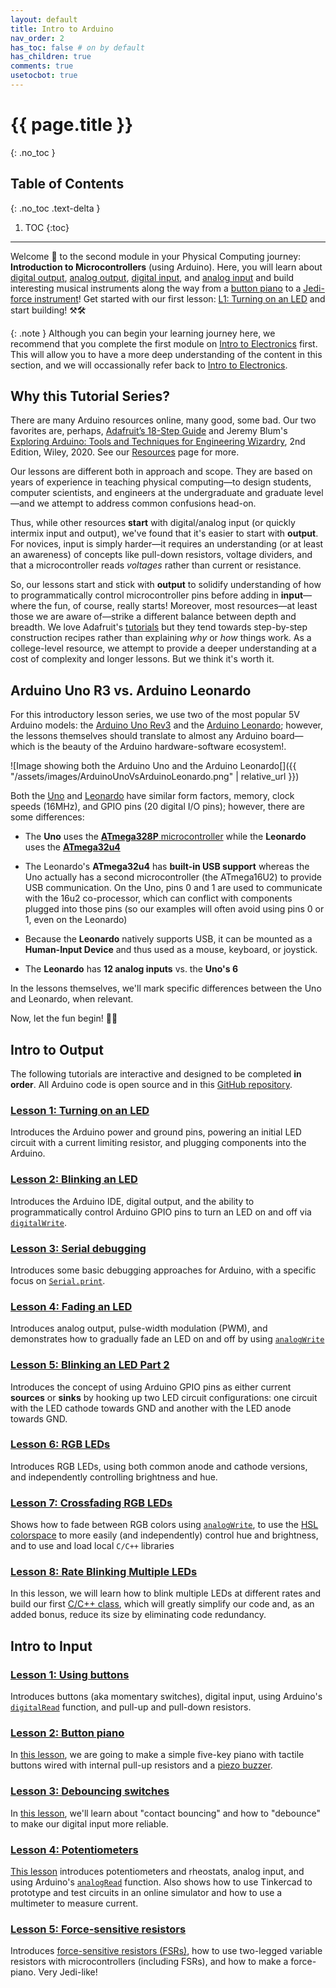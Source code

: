 ```yaml
---
layout: default
title: Intro to Arduino
nav_order: 2
has_toc: false # on by default
has_children: true
comments: true
usetocbot: true
---
```

# {{ page.title }}
{: .no_toc }

## Table of Contents
{: .no_toc .text-delta }

1. TOC
{:toc}
---

Welcome 👋 to the second module in your Physical Computing journey: **Introduction to Microcontrollers** (using Arduino). Here, you will learn about [digital output](./led-blink.md), [analog output](./led-fade.md), [digital input](./buttons.md), and [analog input](./potentiometers.md) and build interesting musical instruments along the way from a [button piano](./piano.md) to a [Jedi-force instrument](./force-sensitive-resistors.md#jedi-force-instrument)! Get started with our first lesson: [L1: Turning on an LED](./led-on.md) and start building! ⚒🛠

{: .note }
Although you can begin your learning journey here, we  recommend that you complete the first module on [Intro to Electronics](../electronics/index.md) first. This will allow you to have a more deep understanding of the content in this section, and we will occassionally refer back to [Intro to Electronics](../electronics/index.md).

<!-- Call this intro to Microcontrollers and then cast Arduino as an example? -->

<!-- Add an Intro to Microcontrollers, talk about Arduino vs. RaspPi -->

## Why this Tutorial Series?

There are many Arduino resources online, many good, some bad. Our two favorites are, perhaps, [Adafruit’s 18-Step Guide](https://learn.adafruit.com/series/learn-arduino) and Jeremy Blum's [Exploring Arduino: Tools and Techniques for Engineering Wizardry](https://alliance-primo.hosted.exlibrisgroup.com/permalink/f/kjtuig/CP51311244450001451), 2nd Edition, Wiley, 2020. See our [Resources](../resources/index.md) page for more.

Our lessons are different both in approach and scope. They are based on years of experience in teaching physical computing—to design students, computer scientists, and engineers at the undergraduate and graduate level—and we attempt to address common confusions head-on.

Thus, while other resources **start** with digital/analog input (or quickly intermix input and output), we've found that it's easier to start with **output**. For novices, input is simply harder—it requires an understanding (or at least an awareness) of concepts like pull-down resistors, voltage dividers, and that a microcontroller reads *voltages* rather than current or resistance.

So, our lessons start and stick with **output** to solidify understanding of how to programmatically control microcontroller pins before adding in **input**—where the fun, of course, really starts! Moreover, most resources—at least those we are aware of—strike a different balance between depth and breadth. We love Adafruit's [tutorials](http://learn.adafruit.com/) but they tend towards step-by-step construction recipes rather than explaining *why* or *how* things work. As a college-level resource, we attempt to provide a deeper understanding at a cost of complexity and longer lessons. But we think it's worth it.

<!-- The [Adafruit lessons](https://learn.adafruit.com/series/learn-arduino) provide a rapid, broad taste of using microcontrollers for digital and analog I/O. As a book, Blum's [Exploring Arduino](https://alliance-primo.hosted.exlibrisgroup.com/permalink/f/kjtuig/CP51311244450001451) goes deeper; however, ne -->

## Arduino Uno R3 vs. Arduino Leonardo

For this introductory lesson series, we use two of the most popular 5V Arduino models: the [Arduino Uno Rev3](https://store.arduino.cc/products/arduino-uno-rev3) and the [Arduino Leonardo](https://store-usa.arduino.cc/products/arduino-leonardo-with-headers); however, the lessons themselves should translate to almost any Arduino board—which is the beauty of the Arduino hardware-software ecosystem!.

![Image showing both the Arduino Uno and the Arduino Leonardo[]({{ "/assets/images/ArduinoUnoVsArduinoLeonardo.png" | relative_url }})

Both the [Uno](https://store.arduino.cc/products/arduino-uno-rev3) and [Leonardo](https://store-usa.arduino.cc/products/arduino-leonardo-with-headers) have similar form factors, memory, clock speeds (16MHz), and GPIO pins (20 digital I/O pins); however, there are some differences:

* The **Uno** uses the [**ATmega328P** microcontroller](http://ww1.microchip.com/downloads/en/DeviceDoc/Atmel-7810-Automotive-Microcontrollers-ATmega328P_Datasheet.pdf) while the **Leonardo** uses the [**ATmega32u4**](http://www.atmel.com/devices/atmega32u4.aspx)

* The Leonardo's **ATmega32u4** has **built-in USB support** whereas the Uno actually has a second microcontroller (the ATmega16U2) to provide USB communication. On the Uno, pins 0 and 1 are used to communicate with the 16u2 co-processor, which can conflict with components plugged into those pins (so our examples will often avoid using pins 0 or 1, even on the Leonardo)

* Because the **Leonardo** natively supports USB, it can be mounted as a **Human-Input Device** and thus used as a mouse, keyboard, or joystick.

* The **Leonardo** has **12 analog inputs** vs. the **Uno's 6**

In the lessons themselves, we'll mark specific differences between the Uno and Leonardo, when relevant.

Now, let the fun begin! 🚀🥳

## Intro to Output
The following tutorials are interactive and designed to be completed **in order**. All Arduino code is open source and in this [GitHub repository](https://github.com/makeabilitylab/arduino).

<!-- TODO:

    * [Done] Consider adding a debugging with Serial Monitor lesson -- maybe after Lesson 3? Update: I put it after Lesson 2
    * I'm tempted to put in a tone lesson after LED fading because we are just too LED heavy here imo.
        - Putting it after LED fading (analogWrite) let's us bring up difference between changing PWM duty cycle (with analogWrite) and changing square wave freq (with tone)
        - Could demonstrate the above by hooking up a potentiometer that changes the PWM wave using a pot; then switch to changing freq with pot
        - Could also demonstrate by hooking up piezo two one pin that is 490 for PWM and another that is 980Hz
        - Some great ideas in our https://makeabilitylab.github.io/physcomp/esp32/tone.html lesson too
    
    -->

### [Lesson 1: Turning on an LED](led-on.md)

Introduces the Arduino power and ground pins, powering an initial LED circuit with a current limiting resistor, and plugging components into the Arduino.

### [Lesson 2: Blinking an LED](led-blink.md)

Introduces the Arduino IDE, digital output, and the ability to programmatically control Arduino GPIO pins to turn an LED on and off via [`digitalWrite`](https://www.arduino.cc/reference/en/language/functions/digital-io/digitalwrite/).

### [Lesson 3: Serial debugging](serial-print.md)

Introduces some basic debugging approaches for Arduino, with a specific focus on [`Serial.print`](https://www.arduino.cc/reference/en/language/functions/communication/serial/print/).

### [Lesson 4: Fading an LED](led-fade.md)

Introduces analog output, pulse-width modulation (PWM), and demonstrates how to gradually fade an LED on and off by using [`analogWrite`](https://www.arduino.cc/reference/en/language/functions/analog-io/analogwrite/)

### [Lesson 5: Blinking an LED Part 2](led-blink2.md)

Introduces the concept of using Arduino GPIO pins as either current **sources** or **sinks** by hooking up two LED circuit configurations: one circuit with the LED cathode towards GND and another with the LED anode towards GND.

### [Lesson 6: RGB LEDs](rgb-led.md)

Introduces RGB LEDs, using both common anode and cathode versions, and independently controlling brightness and hue.

### [Lesson 7: Crossfading RGB LEDs](rgb-led-fade.md)

Shows how to fade between RGB colors using [`analogWrite`](https://www.arduino.cc/reference/en/language/functions/analog-io/analogwrite/), to use the [HSL colorspace](https://en.wikipedia.org/wiki/HSL_and_HSV) to more easily (and independently) control hue and brightness, and to use and load local `C/C++` libraries

### [Lesson 8: Rate Blinking Multiple LEDs](led-blink3.md)

In this lesson, we will learn how to blink multiple LEDs at different rates and build our first [C/C++ class](http://www.cplusplus.com/doc/tutorial/classes/), which will greatly simplify our code and, as an added bonus, reduce its size by eliminating code redundancy.

## Intro to Input

### [Lesson 1: Using buttons](buttons.md)

Introduces buttons (aka momentary switches), digital input, using Arduino's [`digitalRead`](https://www.arduino.cc/reference/en/language/functions/digital-io/digitalread/) function, and pull-up and pull-down resistors.

### [Lesson 2: Button piano](piano.md)

In [this lesson](piano.md), we are going to make a simple five-key piano with tactile buttons wired with internal pull-up resistors and a [piezo buzzer](https://www.adafruit.com/product/160).

### [Lesson 3: Debouncing switches](debouncing.md)

In [this lesson](debouncing.md), we'll learn about "contact bouncing" and how to "debounce" to make our digital input more reliable.

### [Lesson 4: Potentiometers](potentiometers.md)

[This lesson](potentiometers.md) introduces potentiometers and rheostats, analog input, and using Arduino's [`analogRead`](https://www.arduino.cc/reference/en/language/functions/analog-io/analogread/) function. Also shows how to use Tinkercad to prototype and test circuits in an online simulator and how to use a multimeter to measure current.

### [Lesson 5: Force-sensitive resistors](force-sensitive-resistors.md)

Introduces [force-sensitive resistors (FSRs)](force-sensitive-resistors.md), how to use two-legged variable resistors with microcontrollers (including FSRs), and how to make a force-piano. Very Jedi-like!

<!--
TODO: after Lesson 4, have them make their own lo-fi resistive sensor? and turn their arduino into a voltmeter?
TODO: [done] what is debouncing and why
TODO: how to use interrupts
TODO: how to use some startup sequence to calibrate sensors?
 -- https://www.arduino.cc/en/Tutorial/BuiltInExamples/Calibration
TODO: some basics on smoothing the signal? -->

<!-- ## Other possibilities
- Debugging
  - Using VS Code
- TODO: consider adding interrupts here? Like after Lesson 2?
  - Nick Gammon's blog is a nice resource for this: https://www.gammon.com.au/interrupts
- When to introduce -->
